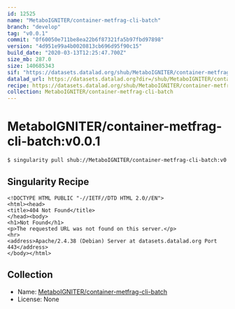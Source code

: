 ```yaml
---
id: 12525
name: "MetaboIGNITER/container-metfrag-cli-batch"
branch: "develop"
tag: "v0.0.1"
commit: "0f60050e711be8ea22b6f87321fa5b97fbd97898"
version: "4d951e99a4b0020813cb696d95f90c15"
build_date: "2020-03-13T12:25:47.700Z"
size_mb: 287.0
size: 140685343
sif: "https://datasets.datalad.org/shub/MetaboIGNITER/container-metfrag-cli-batch/v0.0.1/2020-03-13-0f60050e-4d951e99/4d951e99a4b0020813cb696d95f90c15.sif"
datalad_url: https://datasets.datalad.org?dir=/shub/MetaboIGNITER/container-metfrag-cli-batch/v0.0.1/2020-03-13-0f60050e-4d951e99/
recipe: https://datasets.datalad.org/shub/MetaboIGNITER/container-metfrag-cli-batch/v0.0.1/2020-03-13-0f60050e-4d951e99/Singularity
collection: MetaboIGNITER/container-metfrag-cli-batch
---
```


# MetaboIGNITER/container-metfrag-cli-batch:v0.0.1

```bash
$ singularity pull shub://MetaboIGNITER/container-metfrag-cli-batch:v0.0.1
```

## Singularity Recipe

```singularity
<!DOCTYPE HTML PUBLIC "-//IETF//DTD HTML 2.0//EN">
<html><head>
<title>404 Not Found</title>
</head><body>
<h1>Not Found</h1>
<p>The requested URL was not found on this server.</p>
<hr>
<address>Apache/2.4.38 (Debian) Server at datasets.datalad.org Port 443</address>
</body></html>
```

## Collection

 - Name: [MetaboIGNITER/container-metfrag-cli-batch](https://github.com/MetaboIGNITER/container-metfrag-cli-batch)
 - License: None

